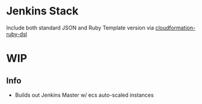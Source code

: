 # Jenkins Stack

Include both standard JSON and Ruby Template version via [cloudformation-ruby-dsl](https://github.com/bazaarvoice/cloudformation-ruby-dsl)

# WIP

## Info
* Builds out Jenkins Master w/ ecs auto-scaled instances

